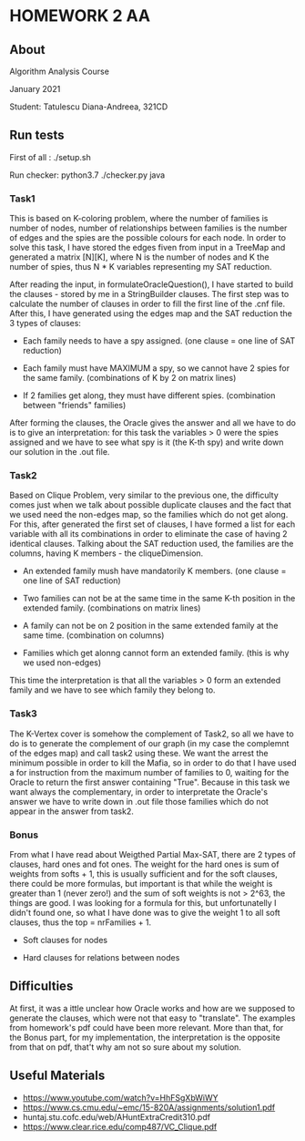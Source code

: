 # HOMEWORK 2 AA 

## About

Algorithm Analysis Course

January 2021

Student: Tatulescu Diana-Andreea, 321CD

## Run tests

First of all : ./setup.sh

Run checker: python3.7 ./checker.py java <task1> <task2> <task3> <bonus>

### Task1

This is based on K-coloring problem, where the number of families is number of nodes,
number of relationships between families is the number of edges and the spies are the
possible colours for each node. In order to solve this task, I have stored the edges
fiven from input in a TreeMap and generated a matrix [N][K], where N is the number 
of nodes and K the number of spies, thus N * K variables representing my SAT reduction.

After reading the input, in formulateOracleQuestion(), I have started to build the 
clauses - stored by me in a StringBuilder clauses. The first step was to calculate 
the number of clauses in order to fill the first line of the .cnf file. After this, 
I have generated using the edges map and the SAT reduction the 3 types of clauses:

* Each family needs to have a spy assigned.
(one clause = one line of SAT reduction)

* Each family must have MAXIMUM a spy, so we cannot have 2 spies for the same family.
(combinations of K by 2 on matrix lines)

* If 2 families get along, they must have different spies.
(combination between "friends" families)

After forming the clauses, the Oracle gives the answer and all we have to do is to 
give an interpretation: for this task the variables > 0 were the spies assigned
and we have to see what spy is it (the K-th spy) and write down our solution in
the .out file.

### Task2

Based on Clique Problem, very similar to the previous one, the difficulty comes
just when we talk about possible duplicate clauses and the fact that we used 
need the non-edges map, so the families which do not get along. For this, 
after generated the first set of clauses, I have formed a list for each variable
with all its combinations in order to eliminate the case of having 2 identical
clauses. Talking about the SAT reduction used, the families are the columns, 
having K members - the cliqueDimension.

* An extended family mush have mandatorily K members.
(one clause = one line of SAT reduction)

* Two families can not be at the same time in the same K-th position in the 
extended family.
(combinations on matrix lines)

* A family can not be on 2 position in the same extended family at the same time.
(combination on columns)

* Families which get alonng cannot form an extended family.
(this is why we used non-edges)

This time the interpretation is that all the variables > 0 form an extended
family and we have to see which family they belong to.

### Task3

The K-Vertex cover is somehow the complement of Task2, so all we have to do is
to generate the complement of our graph (in my case the complemnt of the 
edges map) and call task2 using these. We want the arrest the minimum possible
in order to kill the Mafia, so in order to do that I have used a for instruction
from the maximum number of families to 0, waiting for the Oracle to return
the first answer containing "True". Because in this task we want always the
complementary, in order to interpretate the Oracle's answer we have to 
write down in .out file those families which do not appear in the answer 
from task2.

### Bonus

From what I have read about Weigthed Partial Max-SAT, there are 2 types of clauses,
hard ones and fot ones. The weight for the hard ones is sum of weights from softs + 1,
this is usually sufficient and for the soft clauses, there could be more formulas, 
but important is that while the weight is greater than 1 (never zero!) and the
sum of soft weights is not > 2^63, the things are good. I was looking for a formula
for this, but unfortunatelly I didn't found one, so what I have done was to give 
the weight 1 to all soft clauses, thus the top = nrFamilies + 1.

* Soft clauses for nodes

* Hard clauses for relations between nodes

## Difficulties

At first, it was a ittle unclear how Oracle works and how are we supposed to
generate the clauses, which were not that easy to "translate". The examples 
from homework's pdf could have been more relevant. More than that, for the
Bonus part, for my implementation, the interpretation is the opposite from 
that on pdf, that't why am not so sure about my solution.

## Useful Materials

* https://www.youtube.com/watch?v=HhFSgXbWiWY
* https://www.cs.cmu.edu/~emc/15-820A/assignments/solution1.pdf
* huntaj.stu.cofc.edu/web/AHuntExtraCredit310.pdf
* https://www.clear.rice.edu/comp487/VC_Clique.pdf






